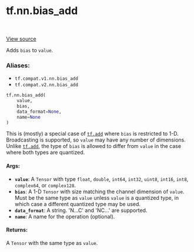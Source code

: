 <div itemscope itemtype="http://developers.google.com/ReferenceObject">
<meta itemprop="name" content="tf.nn.bias_add" />
<meta itemprop="path" content="Stable" />
</div>

# tf.nn.bias_add

<!-- Insert buttons -->

<table class="tfo-notebook-buttons tfo-api" align="left">
</table>

<a target="_blank" href="/code/stable/tensorflow/python/ops/nn_ops.py">View source</a>



<!-- Start diff -->
Adds `bias` to `value`.

### Aliases:

* `tf.compat.v1.nn.bias_add`
* `tf.compat.v2.nn.bias_add`


``` python
tf.nn.bias_add(
    value,
    bias,
    data_format=None,
    name=None
)
```



<!-- Placeholder for "Used in" -->

This is (mostly) a special case of <a href="../../tf/math/add.md"><code>tf.add</code></a> where `bias` is restricted to 1-D.
Broadcasting is supported, so `value` may have any number of dimensions.
Unlike <a href="../../tf/math/add.md"><code>tf.add</code></a>, the type of `bias` is allowed to differ from `value` in the
case where both types are quantized.

#### Args:


* <b>`value`</b>: A `Tensor` with type `float`, `double`, `int64`, `int32`, `uint8`,
  `int16`, `int8`, `complex64`, or `complex128`.
* <b>`bias`</b>: A 1-D `Tensor` with size matching the channel dimension of `value`.
  Must be the same type as `value` unless `value` is a quantized type,
  in which case a different quantized type may be used.
* <b>`data_format`</b>: A string. 'N...C' and 'NC...' are supported.
* <b>`name`</b>: A name for the operation (optional).


#### Returns:

A `Tensor` with the same type as `value`.
